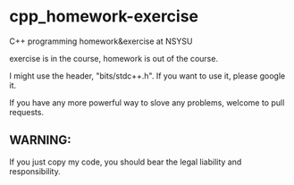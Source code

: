 # cpp_homework-exercise

C++ programming homework&amp;exercise at NSYSU

exercise is in the course, homework is out of the course.

I might use the header, "bits/stdc++.h". If you want to use it, please google it.

If you have any more powerful way to slove any problems, welcome to pull requests.

## WARNING:
If you just copy my code, you should bear the legal liability and responsibility.
